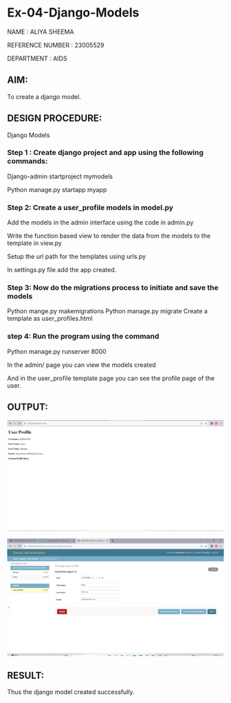 # Ex-04-Django-Models

NAME : ALIYA SHEEMA

REFERENCE NUMBER : 23005529

DEPARTMENT : AIDS
## AIM:
To create a django model.

## DESIGN PROCEDURE:
Django Models   

### Step 1 : Create django project and app using the following commands:

Django-admin startproject mymodels

Python manage.py startapp myapp

### Step 2: Create a user_profile models in model.py
Add the models in the admin interface using the code in admin.py

Write the function based view to render the data from the models to the template in view.py

Setup the url path for the templates using urls.py

In settings.py file add the app created.

### Step 3: Now do the migrations process to initiate and save the models

Python mange.py makemigrations
Python manage.py migrate
Create a template as user_profiles.html

### step 4: Run the program using the command

Python manage.py runserver 8000

In the admin/ page you can view the models created

And  in the user_profile template page you can see the profile page of the user.

## OUTPUT:
![Alt text](<USERPROFILE 2.png>)

![Alt text](userprofile_admin.png)

## RESULT:
Thus the django model created successfully.